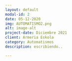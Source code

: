 ```yaml
---
layout: default
modal-id: 2
date: 05-12-2020
img: AUTOMATISMO2.png
alt: image-alt
project-date: Diciembre 2021
client: Armeria Eskola
category: Automatismos
description: escribiendo..

---
```

